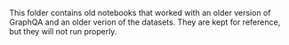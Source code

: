 This folder contains old notebooks that worked with an older version of GraphQA and an older verion of the datasets.
They are kept for reference, but they will not run properly.
